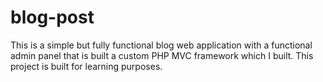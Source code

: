 # blog-post
This is a simple but fully functional blog web application with a functional admin panel that is built a custom PHP MVC framework which I built.
This project is built for learning purposes.
